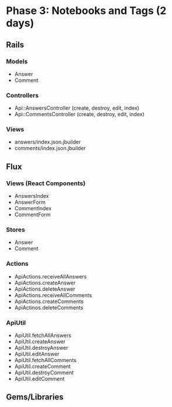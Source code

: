 # Phase 3: Notebooks and Tags (2 days)

## Rails
### Models
* Answer
* Comment

### Controllers
* Api::AnswersController (create, destroy, edit, index)
* Api::CommentsController (create, destroy, edit, index)

### Views
* answers/index.json.jbuilder
* comments/index.json.jbuilder

## Flux
### Views (React Components)
* AnswersIndex
* AnswerForm
* CommentIndex
* CommentForm

### Stores
* Answer
* Comment

### Actions
* ApiActions.receiveAllAnswers
* ApiActions.createAnswer
* ApiActions.deleteAnswer
* ApiActions.receiveAllComments
* ApiActions.createComments
* ApiActinos.deleteComments

### ApiUtil
* ApiUtil.fetchAllAnswers
* ApiUtil.createAnswer
* ApiUtil.destroyAnswer
* ApiUtil.editAnswer
* ApiUtil.fetchAllComments
* ApiUtil.createComment
* ApiUtil.destroyComment
* ApiUtil.editComment

## Gems/Libraries
